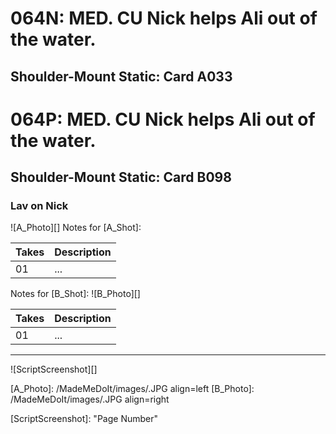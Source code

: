 # 064N: MED. CU Nick helps Ali out of the water.
## Shoulder-Mount Static: Card A033

# 064P: MED. CU Nick helps Ali out of the water.
## Shoulder-Mount Static: Card B098

### Lav on Nick

![A_Photo][]
Notes for [A_Shot]: 

| Takes | Description |
|:---|:----|
| 01 | ... |

Notes for [B_Shot]: 
![B_Photo][]

| Takes | Description |
|:---|:----|
| 01 | ... |

----

![ScriptScreenshot][]


[A_Photo]:  /MadeMeDoIt/images/.JPG align=left
[B_Photo]:  /MadeMeDoIt/images/.JPG align=right

[ScriptScreenshot]: "Page Number"